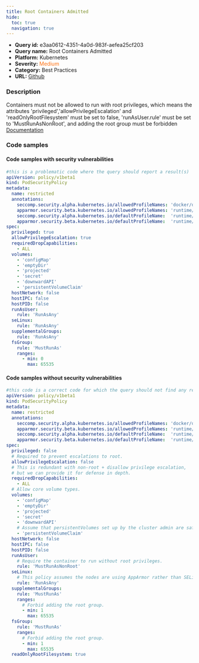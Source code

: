 ```yaml
---
title: Root Containers Admitted
hide:
  toc: true
  navigation: true
---
```


<style>
  .highlight .hll {
    background-color: #ff171742;
  }
  .md-content {
    max-width: 1100px;
    margin: 0 auto;
  }
</style>

-   **Query id:** e3aa0612-4351-4a0d-983f-aefea25cf203
-   **Query name:** Root Containers Admitted
-   **Platform:** Kubernetes
-   **Severity:** <span style="color:#ff7213">Medium</span>
-   **Category:** Best Practices
-   **URL:** [Github](https://github.com/Checkmarx/kics/tree/master/assets/queries/k8s/root_containers_admitted)

### Description
Containers must not be allowed to run with root privileges, which means the attributes 'privileged','allowPrivilegeEscalation' and 'readOnlyRootFilesystem' must be set to false, 'runAsUser.rule' must be set to 'MustRunAsNonRoot', and adding the root group must be forbidden<br>
[Documentation](https://kubernetes.io/docs/concepts/policy/pod-security-policy/)

### Code samples
#### Code samples with security vulnerabilities
```yaml title="Positive test num. 1 - yaml file" hl_lines="32 12 13 27 31"
#this is a problematic code where the query should report a result(s)
apiVersion: policy/v1beta1
kind: PodSecurityPolicy
metadata:
  name: restricted
  annotations:
    seccomp.security.alpha.kubernetes.io/allowedProfileNames: 'docker/default,runtime/default'
    apparmor.security.beta.kubernetes.io/allowedProfileNames: 'runtime/default'
    seccomp.security.alpha.kubernetes.io/defaultProfileName:  'runtime/default'
    apparmor.security.beta.kubernetes.io/defaultProfileName:  'runtime/default'
spec:
  privileged: true
  allowPrivilegeEscalation: true
  requiredDropCapabilities:
    - ALL
  volumes:
    - 'configMap'
    - 'emptyDir'
    - 'projected'
    - 'secret'
    - 'downwardAPI'
    - 'persistentVolumeClaim'
  hostNetwork: false
  hostIPC: false
  hostPID: false
  runAsUser:
    rule: 'RunAsAny'
  seLinux:
    rule: 'RunAsAny'
  supplementalGroups:
    rule: 'RunAsAny'
  fsGroup:
    rule: 'MustRunAs'
    ranges:
      - min: 0
        max: 65535

```


#### Code samples without security vulnerabilities
```yaml title="Negative test num. 1 - yaml file"
#this code is a correct code for which the query should not find any result
apiVersion: policy/v1beta1
kind: PodSecurityPolicy
metadata:
  name: restricted
  annotations:
    seccomp.security.alpha.kubernetes.io/allowedProfileNames: 'docker/default,runtime/default'
    apparmor.security.beta.kubernetes.io/allowedProfileNames: 'runtime/default'
    seccomp.security.alpha.kubernetes.io/defaultProfileName:  'runtime/default'
    apparmor.security.beta.kubernetes.io/defaultProfileName:  'runtime/default'
spec:
  privileged: false
  # Required to prevent escalations to root.
  allowPrivilegeEscalation: false
  # This is redundant with non-root + disallow privilege escalation,
  # but we can provide it for defense in depth.
  requiredDropCapabilities:
    - ALL
  # Allow core volume types.
  volumes:
    - 'configMap'
    - 'emptyDir'
    - 'projected'
    - 'secret'
    - 'downwardAPI'
    # Assume that persistentVolumes set up by the cluster admin are safe to use.
    - 'persistentVolumeClaim'
  hostNetwork: false
  hostIPC: false
  hostPID: false
  runAsUser:
    # Require the container to run without root privileges.
    rule: 'MustRunAsNonRoot'
  seLinux:
    # This policy assumes the nodes are using AppArmor rather than SELinux.
    rule: 'RunAsAny'
  supplementalGroups:
    rule: 'MustRunAs'
    ranges:
      # Forbid adding the root group.
      - min: 1
        max: 65535
  fsGroup:
    rule: 'MustRunAs'
    ranges:
      # Forbid adding the root group.
      - min: 1
        max: 65535
  readOnlyRootFilesystem: true

```
